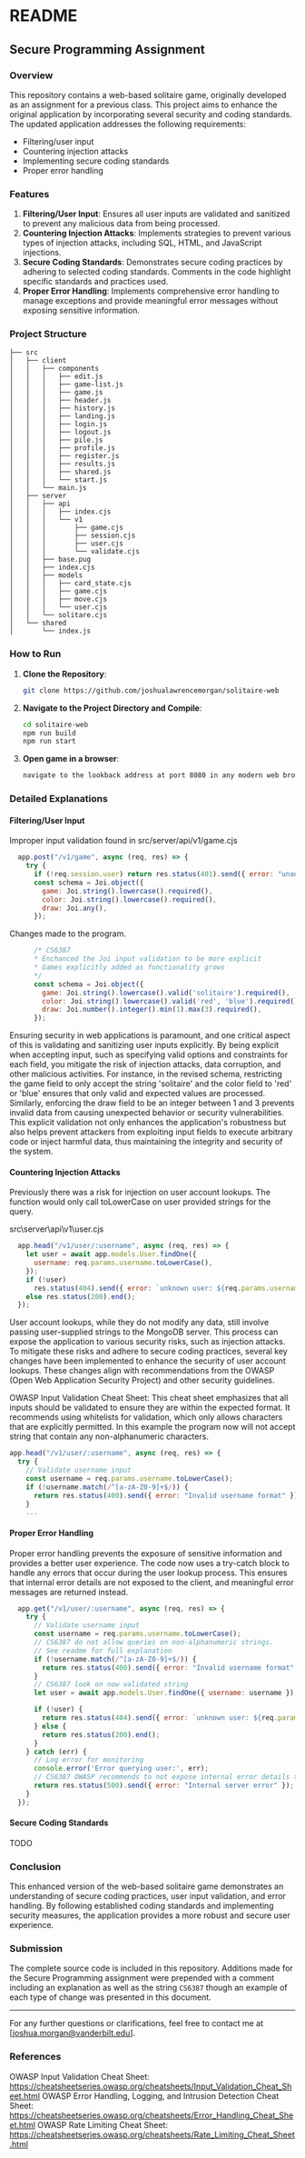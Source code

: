 # README

## Secure Programming Assignment

### Overview
This repository contains a web-based solitaire game, originally developed as an assignment for a previous class. This project aims to enhance the original application by incorporating several security and coding standards. The updated application addresses the following requirements:
- Filtering/user input
- Countering injection attacks
- Implementing secure coding standards
- Proper error handling

### Features
1. **Filtering/User Input**: Ensures all user inputs are validated and sanitized to prevent any malicious data from being processed.
2. **Countering Injection Attacks**: Implements strategies to prevent various types of injection attacks, including SQL, HTML, and JavaScript injections.
3. **Secure Coding Standards**: Demonstrates secure coding practices by adhering to selected coding standards. Comments in the code highlight specific standards and practices used.
4. **Proper Error Handling**: Implements comprehensive error handling to manage exceptions and provide meaningful error messages without exposing sensitive information.

### Project Structure
```
├── src
│   ├── client
│   │   ├── components
│   │   │   ├── edit.js
│   │   │   ├── game-list.js
│   │   │   ├── game.js
│   │   │   ├── header.js
│   │   │   ├── history.js
│   │   │   ├── landing.js
│   │   │   ├── login.js
│   │   │   ├── logout.js
│   │   │   ├── pile.js
│   │   │   ├── profile.js
│   │   │   ├── register.js
│   │   │   ├── results.js
│   │   │   ├── shared.js
│   │   │   └── start.js
│   │   └── main.js
│   ├── server
│   │   ├── api
│   │   │   ├── index.cjs
│   │   │   └── v1
│   │   │       ├── game.cjs
│   │   │       ├── session.cjs
│   │   │       ├── user.cjs
│   │   │       └── validate.cjs
│   │   ├── base.pug
│   │   ├── index.cjs
│   │   ├── models
│   │   │   ├── card_state.cjs
│   │   │   ├── game.cjs
│   │   │   ├── move.cjs
│   │   │   └── user.cjs
│   │   └── solitare.cjs
│   └── shared
│       └── index.js
```

### How to Run
1. **Clone the Repository**:
   ```bash
   git clone https://github.com/joshualawrencemorgan/solitaire-web
   ```
2. **Navigate to the Project Directory and Compile**:
   ```bash
   cd solitaire-web
   npm run build
   npm run start
   ```
3. **Open game in a browser**:
    ```txt
    navigate to the lookback address at port 8080 in any modern web browser to start playing the solitaire game.
    ```


### Detailed Explanations

#### Filtering/User Input
Improper input validation found in src/server/api/v1/game.cjs

```javascript
  app.post("/v1/game", async (req, res) => {
    try {
      if (!req.session.user) return res.status(401).send({ error: "unauthorized" });
      const schema = Joi.object({
        game: Joi.string().lowercase().required(),
        color: Joi.string().lowercase().required(),
        draw: Joi.any(),
      });
```
Changes made to the program.

```javascript
      /* CS6387
      * Enchanced the Joi input validation to be more explicit
      * Games explicitly added as functionality grows
      */
      const schema = Joi.object({
        game: Joi.string().lowercase().valid('solitaire').required(),  // Games explicitly added as functionality grows
        color: Joi.string().lowercase().valid('red', 'blue').required(),
        draw: Joi.number().integer().min(1).max(3).required(),
      });
```

Ensuring security in web applications is paramount, and one critical aspect of this is validating and sanitizing user inputs explicitly. By being explicit when accepting input, such as specifying valid options and constraints for each field, you mitigate the risk of injection attacks, data corruption, and other malicious activities. For instance, in the revised schema, restricting the game field to only accept the string 'solitaire' and the color field to 'red' or 'blue' ensures that only valid and expected values are processed. Similarly, enforcing the draw field to be an integer between 1 and 3 prevents invalid data from causing unexpected behavior or security vulnerabilities. This explicit validation not only enhances the application's robustness but also helps prevent attackers from exploiting input fields to execute arbitrary code or inject harmful data, thus maintaining the integrity and security of the system.

#### Countering Injection Attacks

Previously there was a risk for injection on user account lookups. The function would only call toLowerCase on user provided strings for the query.

src\server\api\v1\user.cjs
```javascript
  app.head("/v1/user/:username", async (req, res) => {
    let user = await app.models.User.findOne({
      username: req.params.username.toLowerCase(),
    });
    if (!user)
      res.status(404).send({ error: `unknown user: ${req.params.username}` });
    else res.status(200).end();
  });
```
User account lookups, while they do not modify any data, still involve passing user-supplied strings to the MongoDB server. This process can expose the application to various security risks, such as injection attacks. To mitigate these risks and adhere to secure coding practices, several key changes have been implemented to enhance the security of user account lookups. These changes align with recommendations from the OWASP (Open Web Application Security Project) and other security guidelines.

OWASP Input Validation Cheat Sheet: This cheat sheet emphasizes that all inputs should be validated to ensure they are within the expected format. It recommends using whitelists for validation, which only allows characters that are explicitly permitted. In this example the program now will not accept string that contain any non-alphanumeric characters.
```javascript
app.head("/v1/user/:username", async (req, res) => {
  try {
    // Validate username input
    const username = req.params.username.toLowerCase();
    if (!username.match(/^[a-zA-Z0-9]+$/)) {
      return res.status(400).send({ error: "Invalid username format" });
    }
    ...
```

#### Proper Error Handling

Proper error handling prevents the exposure of sensitive information and provides a better user experience. The code now uses a try-catch block to handle any errors that occur during the user lookup process. This ensures that internal error details are not exposed to the client, and meaningful error messages are returned instead.
```javascript
  app.get("/v1/user/:username", async (req, res) => {
    try {
      // Validate username input
      const username = req.params.username.toLowerCase();
      // CS6387 do not allow queries on non-alphanumeric strings.
      // See readme for full explanation
      if (!username.match(/^[a-zA-Z0-9]+$/)) {
        return res.status(400).send({ error: "Invalid username format" });
      }
      // CS6387 look on now validated string
      let user = await app.models.User.findOne({ username: username });

      if (!user) {
        return res.status(404).send({ error: `unknown user: ${req.params.username}` });
      } else {
        return res.status(200).end();
      }
    } catch (err) {
      // Log error for monitoring
      console.error('Error querying user:', err);
      // CS6387 OWASP recommends to not expose internal error details to the client
      return res.status(500).send({ error: "Internal server error" });
    }
  });
```

#### Secure Coding Standards
TODO


### Conclusion
This enhanced version of the web-based solitaire game demonstrates an understanding of secure coding practices, user input validation, and error handling. By following established coding standards and implementing security measures, the application provides a more robust and secure user experience.

### Submission
The complete source code is included in this repository. Additions made for the Secure Programming assignment were prepended with a comment including an explanation as well as the string `CS6387` though an example of each type of change was presented in this document.

---

For any further questions or clarifications, feel free to contact me at [joshua.morgan@vanderbilt.edu].

### References
OWASP Input Validation Cheat Sheet: https://cheatsheetseries.owasp.org/cheatsheets/Input_Validation_Cheat_Sheet.html
OWASP Error Handling, Logging, and Intrusion Detection Cheat Sheet: https://cheatsheetseries.owasp.org/cheatsheets/Error_Handling_Cheat_Sheet.html
OWASP Rate Limiting Cheat Sheet: https://cheatsheetseries.owasp.org/cheatsheets/Rate_Limiting_Cheat_Sheet.html
